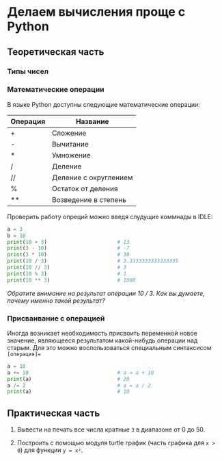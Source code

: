 # Делаем вычисления проще с Python

## Теоретическая часть

### Типы чисел

### Математические операции

В языке Python доступны следующие математические операции:

| Операция | Название              |
| -------- | --------------------- |
| +        | Сложение              |
| -        | Вычитание             |
| *        | Умножение             |
| /        | Деление               |
| //       | Деление с округлением |
| %        | Остаток от деления    |
| **       | Возведение в степень  |

Проверить работу опреций можно введя слудущие коммнады в IDLE:

```Python
a = 3
b = 10
print(10 + 3)                       # 13
print(3 - 10)                       # -7
print(3 * 10)                       # 30
print(10 / 3)                       # 3.3333333333333335
print(10 // 3)                      # 3
print(10 % 3)                       # 1
print(10 ** 3)                      # 1000
```

*Обратите внимание на результат операции 10 / 3. Как вы думаете, почему именно такой результат?*

### Присваивание с операцией

Иногда возникает необходимость присвоить переменной новое значение, являющееся результатом какой-нибудь операции над старым. Для это можно воспользоваться специальным синтаксисом `[операция]=`

```Python
a = 10
a += 10                             # a = a + 10
print(a)                            # 20
a /= 2                              # a = a / 2
print(a)                            # 10
```

## Практическая часть

1. Вывести на печать все числа кратные `3` в диапазоне от 0 до 50.

2. Построить с помощью модуля turtle график (часть графика для `x > 0`) для функции `y = x²`.